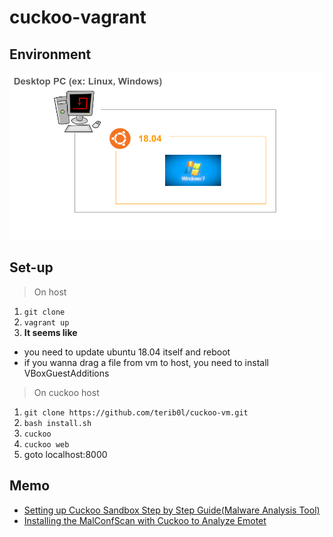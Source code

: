 # cuckoo-vagrant

## Environment

![env](images/environment.png)

## Set-up

> On host

1. `git clone `
1. `vagrant up`
1. **It seems like**
  * you need to update ubuntu 18.04 itself and reboot
  * if you wanna drag a file from vm to host, you need to install VBoxGuestAdditions

> On cuckoo host

1. `git clone https://github.com/terib0l/cuckoo-vm.git`
1. `bash install.sh`
1. `cuckoo`
1. `cuckoo web`
1. goto localhost:8000

## Memo

- [Setting up Cuckoo Sandbox Step by Step Guide(Malware Analysis Tool)](https://medium.com/@oshara.16/setting-up-cuckoo-sandbox-for-dummies-malware-analysis-3daa99e950b5)
- [Installing the MalConfScan with Cuckoo to Analyze Emotet](https://soji256.medium.com/build-a-malconfscan-with-cuckoo-environment-to-analyze-emotet-ff0c4c589afe)

